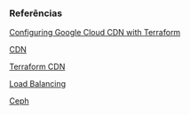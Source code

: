 ### Referências 
[Configuring Google Cloud CDN with Terraform](https://medium.com/cognite/configuring-google-cloud-cdn-with-terraform-ab65bb0456a9)

[CDN](https://cloud.google.com/cdn/docs/overview?hl=pt-br)

[Terraform CDN](https://cloud.google.com/cdn/docs/cdn-terraform-examples?hl=pt-BR)

[Load Balancing]()

[Ceph]()

